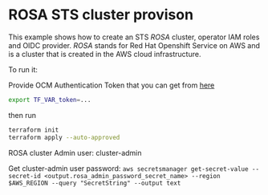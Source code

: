 # ROSA STS cluster provison

This example shows how to create an STS _ROSA_ cluster, operator IAM roles and OIDC provider.
_ROSA_ stands for Red Hat Openshift Service on AWS
and is a cluster that is created in the AWS cloud infrastructure.

To run it:

Provide OCM Authentication Token that you can get from [here](https://console.redhat.com/openshift/token)

```bash
export TF_VAR_token=...
```

then run 

```bash
terraform init
terraform apply --auto-approved
```

ROSA cluster Admin user: cluster-admin

Get cluster-admin user password: `aws secretsmanager get-secret-value --secret-id <output.rosa_admin_password_secret_name> --region $AWS_REGION --query "SecretString" --output text`

